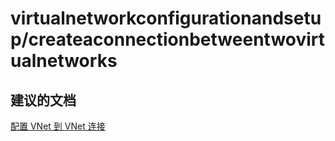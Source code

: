 <properties
    pageTitle="virtualnetworkconfigurationandsetup/createaconnectionbetweentwovirtualnetworks"
    description="virtualnetworkconfigurationandsetup/createaconnectionbetweentwovirtualnetworks"
    service="microsoft.network"
    resource="virtualnetworks"
    authors="radwiv"
    displayOrder=""
    selfHelpType="generic"
    supportTopicIds="32547231"
    resourceTags=""
    productPesIds="15526"
    cloudEnvironments="public"
/>


# <a name="virtualnetworkconfigurationandsetupcreateaconnectionbetweentwovirtualnetworks"></a>virtualnetworkconfigurationandsetup/createaconnectionbetweentwovirtualnetworks

## <a name="recommended-documents"></a>**建议的文档**
[配置 VNet 到 VNet 连接](https://docs.microsoft.com/azure/vpn-gateway/vpn-gateway-howto-vnet-vnet-resource-manager-portal)

